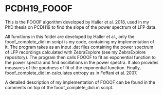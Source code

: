 # PCDH19_FOOOF
 
This is the FOOOF algorithm developed by Haller et al. 2018, used in my PhD thesis on PCDH19 to find the slope of the power spectrum of LFP data.

All functions in this folder are developed by Haller et al., only the fooof_complete_didi.m script is my code, containing my implementation of it.
The program takes as an input .dat files containing the power spectrum of LFP recordings calculated with ZebraExplore (see my ZebraExplore repository). 
The program then calls FOOOF to fit an exponential function to the power spectra and find oscillations in the power spectra. It also provides measures 
of the goodness of fit of the exponential function. Finally, fooof_complete_didi.m calculates entropy as in Foffani et al. 2007. 

A detailed description of my implementation of FOOOF can be found in the comments on top of the fooof_complete_didi.m script. 